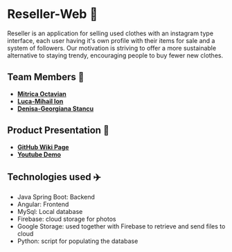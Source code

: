 # **Reseller-Web** :cactus:

 Reseller is an application for selling used clothes with an instagram type interface, each user having it's own profile with their items for sale and a system of followers. Our motivation is striving to offer a more sustainable alternative to staying trendy, encouraging people to buy fewer new clothes. 
 
## **Team Members** 🌸

* [**Mitrica Octavian**](https://github.com/tavi22)
* [**Luca-Mihail Ion**](https://github.com/lucaion)
* [**Denisa-Georgiana Stancu**](https://github.com/StancuDenisaG)

## **Product Presentation** :raising_hand:

* [**GitHub Wiki Page**](https://github.com/inginerie-software-22-23/proiect-inginerie-software-0x15/wiki)
* [**Youtube Demo**](https://youtu.be/sIWUHUQe10o)

## **Technologies used** :airplane:

- Java Spring Boot: Backend
- Angular: Frontend
- MySql: Local database
- Firebase: cloud storage for photos
- Google Storage: used together with Firebase to retrieve and send files to cloud
- Python: script for populating the database
